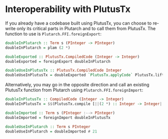 # Interoperability with PlutusTx

If you already have a codebase built using PlutusTx, you can choose to
re-write only its critical parts in Plutarch and to call them from
PlutusTx. The function to use is `Plutarch.FFI.foreignExport`:

```haskell
doubleInPlutarch :: Term s (PInteger -> PInteger)
doubleInPlutarch = plam (2 *)

doubleExported :: PlutusTx.CompiledCode (Integer -> Integer)
doubleExported = foreignExport doubleInPlutarch

doubleUseInPlutusTx :: PlutusTx.CompiledCode Integer
doubleUseInPlutusTx = doubleExported `PlutusTx.applyCode` PlutusTx.liftCode 21
```

Alternatively, you may go in the opposite direction and call an existing PlutusTx function from Plutarch using `Plutarch.FFI.foreignImport`:

```haskell
doubleInPlutusTx :: CompiledCode (Integer -> Integer)
doubleInPlutusTx = $$(PlutusTx.compile [||(2 *) :: Integer -> Integer||])

doubleImported :: Term s (PInteger :--> PInteger)
doubleImported = foreignImport doubleInPlutusTx

doubleUseInPlutarch :: Term s PInteger
doubleUseInPlutarch = doubleImported # 21
```
